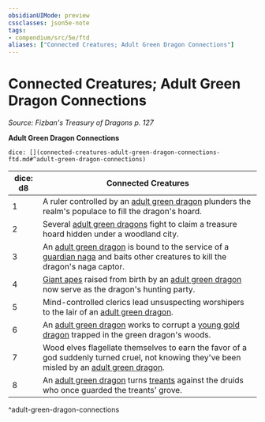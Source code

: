 ```yaml
---
obsidianUIMode: preview
cssclasses: json5e-note
tags:
- compendium/src/5e/ftd
aliases: ["Connected Creatures; Adult Green Dragon Connections"]
---
```

# Connected Creatures; Adult Green Dragon Connections
*Source: Fizban's Treasury of Dragons p. 127* 

**Adult Green Dragon Connections**

`dice: [](connected-creatures-adult-green-dragon-connections-ftd.md#^adult-green-dragon-connections)`

| dice: d8 | Connected Creatures |
|----------|---------------------|
| 1 | A ruler controlled by an [adult green dragon](/3-Mechanics/CLI/bestiary/dragon/adult-green-dragon.md) plunders the realm's populace to fill the dragon's hoard. |
| 2 | Several [adult green dragons](/3-Mechanics/CLI/bestiary/dragon/adult-green-dragon.md) fight to claim a treasure hoard hidden under a woodland city. |
| 3 | An [adult green dragon](/3-Mechanics/CLI/bestiary/dragon/adult-green-dragon.md) is bound to the service of a [guardian naga](/3-Mechanics/CLI/bestiary/monstrosity/guardian-naga.md) and baits other creatures to kill the dragon's naga captor. |
| 4 | [Giant apes](/3-Mechanics/CLI/bestiary/beast/giant-ape.md) raised from birth by an [adult green dragon](/3-Mechanics/CLI/bestiary/dragon/adult-green-dragon.md) now serve as the dragon's hunting party. |
| 5 | Mind-controlled clerics lead unsuspecting worshipers to the lair of an [adult green dragon](/3-Mechanics/CLI/bestiary/dragon/adult-green-dragon.md). |
| 6 | An [adult green dragon](/3-Mechanics/CLI/bestiary/dragon/adult-green-dragon.md) works to corrupt a [young gold dragon](/3-Mechanics/CLI/bestiary/dragon/young-gold-dragon.md) trapped in the green dragon's woods. |
| 7 | Wood elves flagellate themselves to earn the favor of a god suddenly turned cruel, not knowing they've been misled by an [adult green dragon](/3-Mechanics/CLI/bestiary/dragon/adult-green-dragon.md). |
| 8 | An [adult green dragon](/3-Mechanics/CLI/bestiary/dragon/adult-green-dragon.md) turns [treants](/3-Mechanics/CLI/bestiary/plant/treant.md) against the druids who once guarded the treants' grove. |
^adult-green-dragon-connections